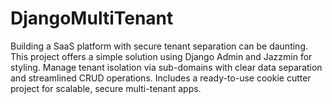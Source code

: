 # DjangoMultiTenant
 Building a SaaS platform with secure tenant separation can be daunting. This project offers a simple solution using Django Admin and Jazzmin for styling. Manage tenant isolation via sub-domains with clear data separation and streamlined CRUD operations. Includes a ready-to-use cookie cutter project for scalable, secure multi-tenant apps.
